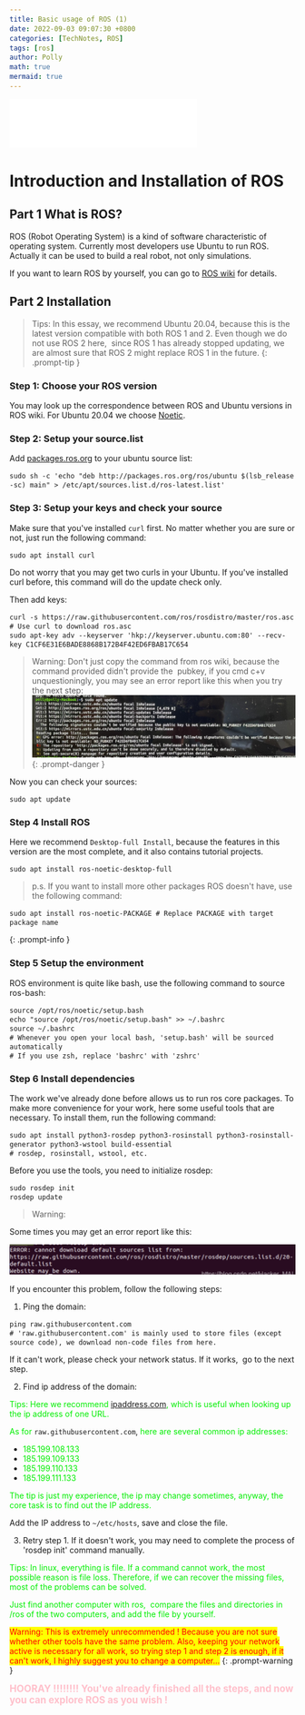 ```yaml
---
title: Basic usage of ROS (1)
date: 2022-09-03 09:07:30 +0800
categories: [TechNotes, ROS]
tags: [ros]
author: Polly
math: true
mermaid: true
---
```


<iframe frameborder="no" border="0" marginwidth="0" marginheight="0" width=330 height=86 src="//music.163.com/outchain/player?type=2&id=504329738&auto=1&height=66"></iframe>

# Introduction and Installation of ROS

## Part 1 What is ROS?

ROS (Robot Operating System) is a kind of software characteristic of operating system. Currently most developers use Ubuntu to run ROS. Actually it can be used to build a real robot, not only simulations.

If you want to learn ROS by yourself, you can go to <a href="http://wiki.ros.org/">ROS wiki</a>  for details.

## Part 2 Installation

> Tips: In this essay, we recommend Ubuntu 20.04, because this is the latest version compatible with both ROS 1 and 2. Even though we do not use ROS 2 here,  since ROS 1 has already stopped updating, we are almost sure that ROS 2 might replace ROS 1 in the future.
{: .prompt-tip }

### Step 1: Choose your ROS version

You may look up the correspondence between ROS and Ubuntu versions in ROS wiki. For Ubuntu 20.04 we choose <font color=red><a href="http://wiki.ros.org/noetic/Installation/Ubuntu">Noetic</a></font>.

### Step 2: Setup your source.list

Add <a href="http://packages.ros.org/">packages.ros.org</a> to your ubuntu source list:

```shell
sudo sh -c 'echo "deb http://packages.ros.org/ros/ubuntu $(lsb_release -sc) main" > /etc/apt/sources.list.d/ros-latest.list'
```

### Step 3: Setup your keys and check your source

Make sure that you've installed `curl` first. No matter whether you are sure or not, just run the following command:

```shell
sudo apt install curl
```

Do not worry that you may get two curls in your Ubuntu. If you've installed curl before, this command will do the update check only.

Then add keys:

```shell
curl -s https://raw.githubusercontent.com/ros/rosdistro/master/ros.asc 
# Use curl to download ros.asc
sudo apt-key adv --keyserver 'hkp://keyserver.ubuntu.com:80' --recv-key C1CF6E31E6BADE8868B172B4F42ED6FBAB17C654
```

> Warning:
Don't just copy the command from ros wiki, because the command provided didn't provide the  pubkey, if you cmd 
c+v unquestioningly, you may see an error report like this when you try the next step:
![ros_installation_error_key](https://raw.githubusercontent.com/pollycoder/blog_image/main/ros/ros_installation_error_key.jpeg)
{: .prompt-danger }

Now you can check your sources:

```shell
sudo apt update
```

### Step 4 Install ROS

Here we recommend `Desktop-full Install`, because the features in this version are the most complete, and it also contains tutorial projects.

```shell
sudo apt install ros-noetic-desktop-full
```

> p.s. If you want to install more other packages ROS doesn't have, use the following command:


```shell
sudo apt install ros-noetic-PACKAGE # Replace PACKAGE with target package name
```
{: .prompt-info }
### Step 5 Setup the environment

ROS environment is quite like bash, use the following command to source ros-bash:

```shell
source /opt/ros/noetic/setup.bash
echo "source /opt/ros/noetic/setup.bash" >> ~/.bashrc 
source ~/.bashrc 
# Whenever you open your local bash, 'setup.bash' will be sourced automatically
# If you use zsh, replace 'bashrc' with 'zshrc'
```

### Step 6 Install dependencies

The work we've already done before allows us to run ros core packages. To make more convenience for your work, here some useful tools that are necessary. To install them, run the following command:

```shell
sudo apt install python3-rosdep python3-rosinstall python3-rosinstall-generator python3-wstool build-essential
# rosdep, rosinstall, wstool, etc.
```

 Before you use the tools, you need to initialize rosdep:

```shell
sudo rosdep init
rosdep update
```

> Warning:

Some times you may get an error report like this:

![ros_installation_error_rosdep_init](https://raw.githubusercontent.com/pollycoder/blog_image/main/ros/ros_installation_error_rosdep_init.png)

If you encounter this problem, follow the following steps:

1. Ping the domain:

```shell
ping raw.githubusercontent.com
# 'raw.githubusercontent.com' is mainly used to store files (except source code), we download non-code files from here.
```

If it can't work, please check your network status. If it works,  go to the next step.

2. Find ip address of the domain:

<font color=gree>Tips: Here we recommend <a href="https://www.ipaddress.com/">ipaddress.com</a>, which is useful when looking up the ip address of one URL.</font>

<font color=gree>As for</font> `raw.githubusercontent.com`, <font color=gree>here are several common ip addresses:</font>

- <font color=gree>185.199.108.133</font>
- <font color=gree>185.199.109.133</font>
- <font color=gree>185.199.110.133</font>
- <font color=gree>185.199.111.133</font>

<font color=gree>The tip is just my experience, the ip may change sometimes, anyway, the core task is to find out the IP address.</font>

Add the IP address to `~/etc/hosts`, save and close the file.

3. Retry step 1. If it doesn't work,  you may need to complete the process of 'rosdep init' command manually.

<font color=gree>Tips: In linux, everything is file. If a command cannot work, the most possible reason is file loss. Therefore, if we can recover the missing files, most of the problems can be solved.</font>

<font color=gree>Just find another computer with ros,  compare the files and directories in /ros of the two computers, and add the file by yourself.</font>

<mark><font color=red>Warning: This is extremely unrecommended ! Because you are not sure whether other tools have the same problem. Also, keeping your network active is necessary for all work, so trying step 1 and step 2 is enough, if it can't work, I highly suggest you to change a computer...</font></mark>
{: .prompt-warning }

<big><b><font color=pink>HOORAY !!!!!!!! You've already finished all the steps, and now you can explore ROS as you wish !</font></b></big>













